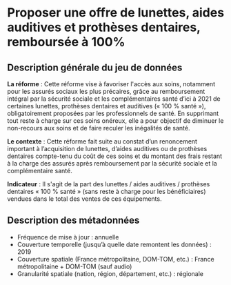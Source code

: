 # Proposer une offre de lunettes, aides auditives et prothèses dentaires, remboursée à 100%
## Description générale du jeu de données 
**La réforme** : Cette réforme vise à favoriser l'accès aux soins, notamment pour les assurés sociaux les plus précaires, grâce au remboursement intégral par la sécurité sociale et les complémentaires santé d’ici à 2021 de certaines lunettes, prothèses dentaires et auditives (« 100 % santé »), obligatoirement proposées par les professionnels de santé. En supprimant tout reste à charge sur ces soins onéreux, elle a pour objectif de diminuer le non-recours aux soins et de faire reculer les inégalités de santé. 

**Le contexte** : Cette réforme fait suite au constat d’un renoncement important à l’acquisition de lunettes, d’aides auditives ou de prothèses dentaires compte-tenu du coût de ces soins et du montant des frais restant à la charge des assurés après remboursement par la sécurité sociale et la complémentaire santé. 

**Indicateur** : Il s'agit de la part des lunettes / aides auditives / prothèses dentaires « 100 % santé » (sans reste à charge pour les bénéficiaires) vendues dans le total des ventes de ces équipements.

## Description des métadonnées 
-	Fréquence de mise à jour : annuelle
-	Couverture temporelle (jusqu’à quelle date remontent les données) : 2019
-	Couverture spatiale (France métropolitaine, DOM-TOM, etc.) : France métropolitaine + DOM-TOM (sauf audio)
-	Granularité spatiale (nation, région, département, etc.) : régionale